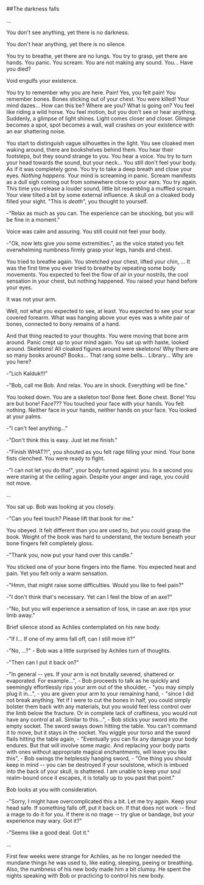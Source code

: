 ##The darkness falls

...

You don't see anything, yet there is no darkness.

You don't hear anything, yet there is no silence.

You try to breathe, yet there are no lungs. You try to grasp, yet there are
hands. You panic. You scream. You are not making any sound. You... Have you
died?

Void engulfs your existence.

You try to remember why you are here. Pain! Yes, you felt pain! You remember
bones. Bones sticking out of your chest. You were killed! Your mind dazes...
How can this be? Where are you? What is going on? You feel like riding a wild
horse. You feel motion, but you don't see or hear anything. Suddenly, a glimpse
of light shines. Light comes closer and closer. Glimpse becomes a spot, spot
becomes a wall, wall crashes on your existence with an ear shattering noise.

You start to distinguish vague silhouettes in the light. You see cloaked men
waking around, there are bookshelves behind them. You hear their footsteps, but
they sound strange to you. You hear a voice. You try to turn your head towards
the sound, but your neck... You still don't feel your body. As if it was
completely gone. You try to take a deep breath and close your eyes. _Nothing
happens_. Your mind is screaming in panic. Scream manifests as a dull sigh
coming out from somewhere close to your ears. You try again. This time you
release a louder sound, little bit resembling a muffled scream. Your view
tilted a bit by some external influence. A skull on a cloaked body filled your
sight. "This is _death_", you thought to yourself.

-"Relax as much as you can. The experience can be shocking, but you will be
fine in a moment."

Voice was calm and assuring. You still could not feel your body.

-"Ok, now lets give _you_ some extremities.", as the voice stated you felt
overwhelming numbness firmly grasp your legs, hands and chest.

You tried to breathe again. You stretched your chest, lifted your chin, ... It
was the first time you ever tried to breathe by repeating some body movements.
You expected to feel the flow of air in your nostrils, the cool sensation in
your chest, but nothing happened. You raised your hand before your eyes.

It was not your arm.

Well, not what you expected to see, at least. You expected to see your scar
covered forearm. What was hanging above your eyes was a white pair of bones,
connected to bony remains of a hand.

And that thing reacted to your thoughts. _You_ were moving that bone arm
around. Panic crept up to your mind again. You sat up with haste, looked
around. Skeletons! All cloaked figures around were skeletons! Why there are so
many books around? Books... That rang some bells... Library... Why are you
here?

-"Lich Kalduk!!!"

-"Bob, call me Bob. And relax. You are in shock. Everything will be fine."

You looked down. You are a skeleton too! Bone feet. Bone chest. Bone! You are
but bone! Face??? You touched your face with your hands. You felt nothing.
Neither face in your hands, neither hands on your face. You looked at your
palms.

-"I can't feel anything..."

-"Don't think this is easy. Just let me finish."

-"Finish WHAT?!", you shouted as you felt rage filling your mind. Your bone
fists clenched. You were ready to fight.

-"I can not let you do that", your body turned against you. In a second you
were staring at the ceiling again. Despite your anger and rage, you could not
move.

...

You sat up. Bob was looking at you closely.

-"Can you feel touch? Please lift that book for me."

You obeyed. It felt different than you are used to, but you could grasp the
book. Weight of the book was hard to understand, the texture beneath your bone
fingers felt completely gloss.

-"Thank you, now put your hand over this candle."

You sticked one of your bone fingers into the flame. You expected heat and
pain. Yet you felt only a warm sensation.

-"Hmm, that might raise some difficulties. Would you like to feel pain?"

-"I don't think that's necessary. Yet can I feel the blow of an axe?"

-"No, but you will experience a sensation of loss, in case an axe rips your
limb away."

Brief silence stood as Achiles contemplated on his new body.

-"If I... If one of my arms fall off, can I still move it?"

-"No, ...?" - Bob was a little surprised by Achiles turn of thoughts.

-"Then can I put it back on?"

-"In general -- yes. If your arm is not brutally severed, shattered or
evaporated. For example...", - Bob proceeds to talk as he quickly and seemingly
effortlessly rips your arm out of the shoulder, - "you may simply plug it
in...", - you are given your arm to your remaining hand, - "since I did not
break anything. Yet if I were to cut the bones in half, you could simply
bolster them back with any materials, but you would feel less control over the
limb below the fracture. Or in complete lack of craftiness, you would not have
any control at all. Similar to this...", - Bob sticks your sword into the empty
socket. The sword sways down hitting the table. You can't command it to move,
but it stays in the socket. You wiggle your torso and the sword flails hitting
the table again, - "Eventually you can fix any damage your body endures. But
that will involve some magic. And replacing your body parts with ones without
appropriate magical enchantments, will leave you like this", - Bob swings the
helplessly hanging sword, - "One thing you should keep in mind -- you can be
destroyed if your soulstone, which is imbued into the back of your skull, is
shattered. I am unable to keep your soul realm-bound once it escapes, it is
totally up to you past that point."

Bob looks at you with consideration.

-"Sorry, I might have overcomplicated this a bit. Let me try again. Keep your
head safe. If something falls off, put it back on. If that does not work --
find a mage to do it for you. If there is no mage -- try glue or bandage, but
your experience may wary. Got it?"

-"Seems like a good deal. Got it."

...

First few weeks were strange for Achiles, as he no longer needed the mundane
things he was used to, like eating, sleeping, peeing or breathing. Also, the
numbness of his new body made him a bit clumsy. He spent the nights speaking
with Bob or practicing to control his new body.
